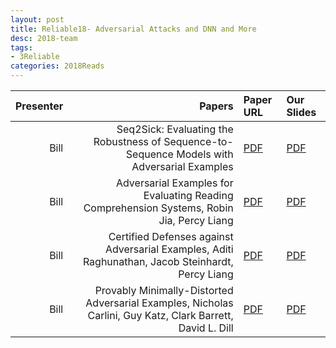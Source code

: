 ```yaml
---
layout: post
title: Reliable18- Adversarial Attacks and DNN and More
desc: 2018-team
tags:
- 3Reliable
categories: 2018Reads
---
```



| Presenter | Papers | Paper URL| Our Slides |
| -----: | ---------------------------: | :----- | :----- |
| Bill |  Seq2Sick: Evaluating the Robustness of Sequence-to-Sequence Models with Adversarial Examples | [PDF](https://arxiv.org/abs/1803.01128) |  [PDF]({{site.baseurl}}/MoreTalksTeam/Bill/18.03.30_Seq2Sick.pdf) |
| Bill |  Adversarial Examples for Evaluating Reading Comprehension Systems, Robin Jia, Percy Liang | [PDF](https://arxiv.org/abs/1707.07328) |  [PDF]({{site.baseurl}}/MoreTalksTeam/Bill/18.04.06_ReadingComp.pdf) | 
| Bill |  Certified Defenses against Adversarial Examples, Aditi Raghunathan, Jacob Steinhardt, Percy Liang | [PDF](https://arxiv.org/abs/1801.09344) |  [PDF]({{site.baseurl}}/MoreTalksTeam/Bill/18.04.14_CertifiedDefenses.pdf) | 
| Bill |  Provably Minimally-Distorted Adversarial Examples, Nicholas Carlini, Guy Katz, Clark Barrett, David L. Dill | [PDF](https://arxiv.org/pdf/1709.10207.pdf) |  [PDF]({{site.baseurl}}/MoreTalksTeam/Bill/18.04.21_MinimumDistort.pdf) | 

